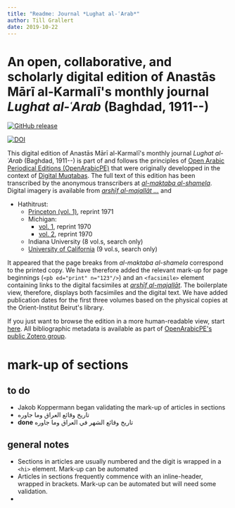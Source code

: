 ```yaml
---
title: "Readme: Journal *Lughat al-ʿArab*"
author: Till Grallert
date: 2019-10-22
---
```


# An open, collaborative, and scholarly digital edition of Anastās Mārī al-Karmalī's monthly journal *Lughat al-ʿArab* (Baghdad, 1911--)

[![GitHub release](https://img.shields.io/github/release/openarabicpe/journal_lughat-al-arab.svg)](https://github.com/openarabicpe/journal_lughat-al-arab/releases)
<!-- DOI needs updating once released -->
[![DOI](https://zenodo.org/badge/171823864.svg)](https://zenodo.org/badge/latestdoi/171823864)

This digital edition of Anastās Mārī al-Karmalī's monthly journal *Lughat al-ʿArab* (Baghdad, 1911--) is part of and follows the principles of [Open Arabic Periodical Editions (OpenArabicPE)](https://openarabicpe.github.io) that were originally developped in the context of [Digital Muqtabas](https://github.com/tillgrallert/digital-muqtabas). The full text of this edition has been transcribed by the anonymous transcribers at [*al-maktaba al-shamela*](http://shamela.ws/index.php/book/36540). Digital imagery is available from [*arshīf al-majallāt ...*](http://archive.alsharekh.org/newmagazineYears/14) and

- Hathitrust:
    - [Princeton (vol. 1)](https://hdl.handle.net/2027/njp.32101011506357), reprint 1971
    - Michigan:
        + [vol. 1](https://hdl.handle.net/2027/mdp.39015009032320), reprint 1970
        + [vol. 2](https://hdl.handle.net/2027/mdp.39015020088392), reprint 1970
    - Indiana University (8 vol.s, search only)
    - [University of California](https://catalog.hathitrust.org/Record/010305806) (9 vol.s, search only)

It appeared that the page breaks from *al-maktaba al-shamela* correspond to the printed copy. We have therefore added the relevant mark-up for page beginnings (`<pb ed="print" n="123"/>`) and an `<facsimile>` element containing links to the digital facsimiles at [*arshīf al-majallāt*](http://archive.alsharekh.org/). The boilerplate view, therefore, displays both facsimiles and the digital text. We have added publication dates for the first three volumes based on the physical copies at the Orient-Institut Beirut's library.

If you just want to browse the edition in a more human-readable view, start [here](https://openarabicpe.github.io/journal_lughat-al-arab/tei/oclc_472450345-i_1.TEIP5.xml). All bibliographic metadata is available as part of [OpenArabicPE's public Zotero group](https://www.zotero.org/groups/904125/openarabicpe/items/).

# mark-up of sections
## to do

- Jakob Koppermann began validating the mark-up of articles in sections
- تاريخ وقائع العراق وما جاوره
- **done** تاريخ وقائع الشهر في العراق وما جاوره

## general notes

- Sections in articles are usually numbered and the digit is wrapped in a `<hi>` element. Mark-up can be automated
- Articles in sections frequently commence with an inline-header, wrapped in brackets. Mark-up can be automated but will need some validation.
-